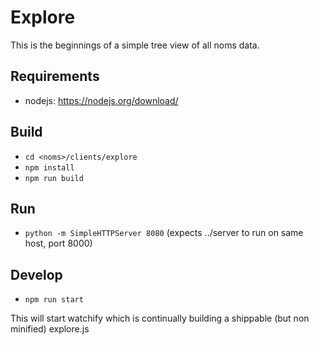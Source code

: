 # Explore

This is the beginnings of a simple tree view of all noms data.

## Requirements

* nodejs: https://nodejs.org/download/

## Build

* `cd <noms>/clients/explore`
* `npm install`
* `npm run build`

## Run

* `python -m SimpleHTTPServer 8080` (expects ../server to run on same host, port 8000)

## Develop

* `npm run start`

This will start watchify which is continually building a shippable (but non minified) explore.js
